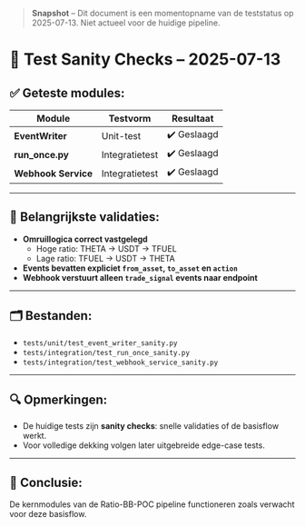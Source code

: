 

> **Snapshot** – Dit document is een momentopname van de teststatus op 2025-07-13. Niet actueel voor de huidige pipeline.


# 🧪 Test Sanity Checks – 2025-07-13

## ✅ Geteste modules:

| Module              | Testvorm        | Resultaat |
|--------------------|-----------------|-----------|
| **EventWriter**     | Unit-test       | ✔️ Geslaagd |
| **run_once.py**     | Integratietest  | ✔️ Geslaagd |
| **Webhook Service** | Integratietest  | ✔️ Geslaagd |

---

## 🎯 Belangrijkste validaties:

- **Omruillogica correct vastgelegd**  
  - Hoge ratio: THETA → USDT → TFUEL  
  - Lage ratio: TFUEL → USDT → THETA
- **Events bevatten expliciet `from_asset`, `to_asset` en `action`**
- **Webhook verstuurt alleen `trade_signal` events naar endpoint**

---

## 🗂️ Bestanden:

- `tests/unit/test_event_writer_sanity.py`
- `tests/integration/test_run_once_sanity.py`
- `tests/integration/test_webhook_service_sanity.py`

---

## 🔍 Opmerkingen:

- De huidige tests zijn **sanity checks**: snelle validaties of de basisflow werkt.
- Voor volledige dekking volgen later uitgebreide edge-case tests.

---

## 📝 Conclusie:

De kernmodules van de Ratio-BB-POC pipeline functioneren zoals verwacht voor deze basisflow.